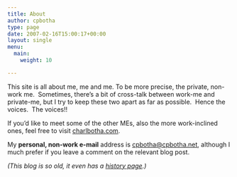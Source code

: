 ```yaml
---
title: About
author: cpbotha
type: page
date: 2007-02-16T15:00:17+00:00
layout: single
menu:
  main:
    weight: 10

---
```

This site is all about me, me and me. To be more precise, the private, non-work me.  Sometimes, there&#8217;s a bit of cross-talk between work-me and private-me, but I try to keep these two apart as far as possible.  Hence the voices.  The voices!!

If you&#8217;d like to meet some of the other MEs, also the more work-inclined ones, feel free to visit [charlbotha.com][1].

My **personal, non-work e-mail** address is [cpbotha@cpbotha.net][2], although I much prefer if you leave a comment on the relevant blog post.

_(This blog is so old, it even has a [history page][3].)_

 [1]: http://charlbotha.com/ "charlbotha.com"
 [2]: mailto:cpbotha@cpbotha.net "my personal non-work e-mail address."
 [3]: /about/history "cpbotha.net blog history page"
